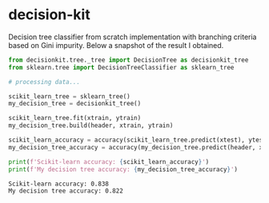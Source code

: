 # decision-kit

Decision tree classifier from scratch implementation with branching criteria based on Gini impurity.
Below a snapshot of the result I obtained.

```python
from decisionkit.tree._tree import DecisionTree as decisionkit_tree
from sklearn.tree import DecisionTreeClassifier as sklearn_tree

# processing data...

scikit_learn_tree = sklearn_tree()
my_decision_tree = decisionkit_tree()

scikit_learn_tree.fit(xtrain, ytrain)
my_decision_tree.build(header, xtrain, ytrain)

scikit_learn_accuracy = accuracy(scikit_learn_tree.predict(xtest), ytest)
my_decision_tree_accuracy = accuracy(my_decision_tree.predict(header, xtest), ytest)

print(f'Scikit-learn accuracy: {scikit_learn_accuracy}')
print(f'My decision tree accuracy: {my_decision_tree_accuracy}')
```
```bash
Scikit-learn accuracy: 0.838
My decision tree accuracy: 0.822
```
